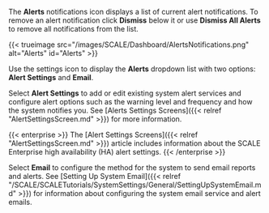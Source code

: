 &NewLine;

The **Alerts** <span class="material-icons">notifications</span> icon displays a list of current alert notifications.
To remove an alert notification click **Dismiss** below it or use **Dismiss All Alerts** to remove all notifications from the list.

{{< trueimage src="/images/SCALE/Dashboard/AlertsNotifications.png" alt="Alerts" id="Alerts" >}}

Use the <span class="material-icons">settings</span> icon to display the **Alerts** dropdown list with two options: **Alert Settings** and **Email**.

Select **Alert Settings** to add or edit existing system alert services and configure alert options such as the warning level and frequency and how the system notifies you.
See [Alerts Settings Screens]({{< relref "AlertSettingsScreen.md" >}}) for more information.

{{< enterprise >}}
The [Alert Settings Screens]({{< relref "AlertSettingsScreen.md" >}}) article includes information about the SCALE Enterprise high availability (HA) alert settings.
{{< /enterprise >}}

Select **Email** to configure the method for the system to send email reports and alerts.
See [Setting Up System Email]({{< relref "/SCALE/SCALETutorials/SystemSettings/General/SettingUpSystemEmail.md" >}}) for information about configuring the system email service and alert emails.
